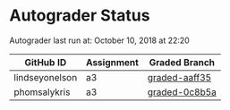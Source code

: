 # Autograder Status
Autograder last run at: October 10, 2018 at 22:20

| GitHub ID | Assignment | Graded Branch |
|-----------|------------|---------------|
| lindseyonelson | a3 | [graded-aaff35](https://github.com/Fall2018COMP401-001/a3-lindseyonelson/tree/graded-aaff35) | 
| phomsalykris | a3 | [graded-0c8b5a](https://github.com/Fall2018COMP401-001/a3-phomsalykris/tree/graded-0c8b5a) | 
